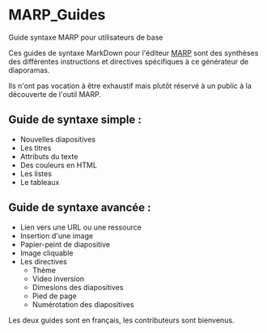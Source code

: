 # MARP_Guides
Guide syntaxe MARP pour utilisateurs de base

Ces guides de syntaxe MarkDown pour l'éditeur [MARP](https://yhatt.github.io/marp/) sont des synthèses des différentes instructions 
et directives spécifiques à ce générateur de diaporamas.

Ils n'ont pas vocation à être exhaustif mais plutôt réservé à un public à la découverte de l'outil MARP.

## Guide de syntaxe simple :

- Nouvelles diapositives
- Les titres
- Attributs du texte
- Des couleurs en HTML
- Les listes
- Le tableaux

## Guide de syntaxe avancée : 

- Lien vers une URL ou une ressource
- Insertion d'une image
- Papier-peint de diapositive
- Image cliquable
- Les directives 
	-  	Thème
	-  	Video inversion
	-  	Dimesions des diapositives
	-  	Pied de page
	-  	Numérotation des diapositives


Les deux guides sont en français, les contributeurs sont bienvenus.
